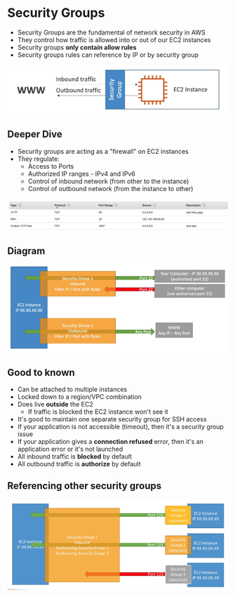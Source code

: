 # Security Groups
- Security Groups are the fundamental of network security in AWS
- They control how traffic is allowed into or out of our EC2 instances
- Security groups **only contain allow rules**
- Security groups rules can reference by IP or by security group

![sc](./Images/security_groups_intro.png)

## Deeper Dive
- Security groups are acting as a "firewall" on EC2 instances
- They regulate:
    - Access to Ports
    - Authorized IP ranges - IPv4 and IPv6
    - Control of inbound network (from other to the instance)
    - Control of outbound network (from the instance to other)

![sc](./Images/security_groups_table.png)

## Diagram

![sc](./Images/security_groups_diagram.png)

## Good to known
- Can be attached to multiple instances
- Locked down to a region/VPC combination
- Does live **outside** the EC2
    - If traffic is blocked the EC2 instance won't see it
- It's good to maintain one separate security group for SSH access
- If your application is not accessible (timeout), then it's a security group issue
- If your application gives a **connection refused** error, then it's an application error or it's not launched
- All inbound traffic is **blocked** by default
- All outbound traffic is **authorize** by default

## Referencing other security groups

![sc](./Images/security_groups_other_diagram.png)
